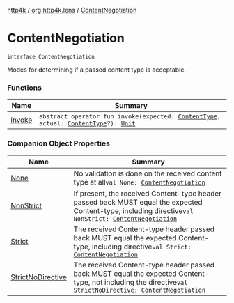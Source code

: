 [http4k](../../index.md) / [org.http4k.lens](../index.md) / [ContentNegotiation](./index.md)

# ContentNegotiation

`interface ContentNegotiation`

Modes for determining if a passed content type is acceptable.

### Functions

| Name | Summary |
|---|---|
| [invoke](invoke.md) | `abstract operator fun invoke(expected: `[`ContentType`](../../org.http4k.core/-content-type/index.md)`, actual: `[`ContentType`](../../org.http4k.core/-content-type/index.md)`?): `[`Unit`](https://kotlinlang.org/api/latest/jvm/stdlib/kotlin/-unit/index.html) |

### Companion Object Properties

| Name | Summary |
|---|---|
| [None](-none.md) | No validation is done on the received content type at all`val None: `[`ContentNegotiation`](./index.md) |
| [NonStrict](-non-strict.md) | If present, the received Content-type header passed back MUST equal the expected Content-type, including directive`val NonStrict: `[`ContentNegotiation`](./index.md) |
| [Strict](-strict.md) | The received Content-type header passed back MUST equal the expected Content-type, including directive`val Strict: `[`ContentNegotiation`](./index.md) |
| [StrictNoDirective](-strict-no-directive.md) | The received Content-type header passed back MUST equal the expected Content-type, not including the directive`val StrictNoDirective: `[`ContentNegotiation`](./index.md) |
